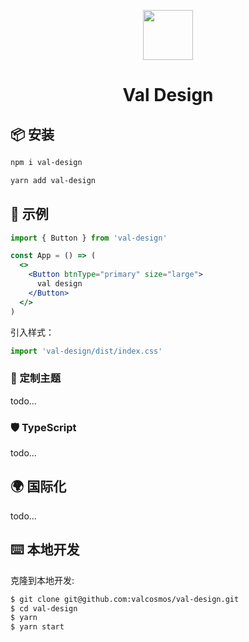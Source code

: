 <p align="center">
  <a href="javascript:;">
    <img width="80px" src="https://valzt.cn/media/avatar_me.png">
  </a>
</p>

<h1 align="center">Val Design</h1>

## 📦 安装

```bash
npm i val-design
```

```bash
yarn add val-design
```

## 🔨 示例

```jsx
import { Button } from 'val-design'

const App = () => (
  <>
    <Button btnType="primary" size="large">
      val design
    </Button>
  </>
)
```

引入样式：

```jsx
import 'val-design/dist/index.css'
```

### 🌈 定制主题

todo...

### 🛡 TypeScript

todo...

## 🌍 国际化

todo...

## ⌨️ 本地开发

克隆到本地开发:

```bash
$ git clone git@github.com:valcosmos/val-design.git
$ cd val-design
$ yarn
$ yarn start
```
